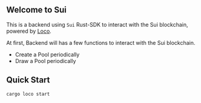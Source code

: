 ## Welcome to Sui

This is a backend using `Sui` Rust-SDK to interact with the Sui blockchain, powered by [Loco](https://loco.rs).

At first, Backend will has a few functions to interact with the Sui blockchain.
  - Create a Pool periodically
  - Draw a Pool periodically


## Quick Start

```sh
cargo loco start
```
